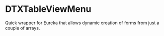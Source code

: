 # DTXTableViewMenu
Quick wrapper for Eureka that allows dynamic creation of forms from just a couple of arrays.
